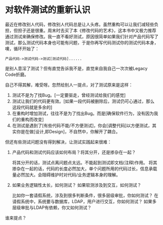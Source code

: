 对软件测试的重新认识
==========

最近在修改别人代码，修改别人代码总是让人头疼。虽然重构可以让我们减轻些负担，但担子还是很重。周末时去买了本《修改代码的艺术》，这本书中又极力推荐通过测试来确保修改。我一直不看好测试，原因很简单如果我们针对产品代码写了测试，那么测试代码本身也可能有问题，于是你再写代码测试你的测试代码本身，噢，循环开始了：

`产品代码->测试代码->测试[测试代码]......`

是别人意淫了测试？但有直觉告诉我不是，直觉来自我自己一次次被Legacy Code折磨。 

自己不得其解，难受呀。忽然给别人一提点，对了测试原来是这样：

1. 测试不是为了找Bug。[一定要驱走，曾经测试给我们的感觉]
1. 测试让我们的代码更有效。[如果一段代码被删除后，测试仍可心通过，那么这段代码就是多余的]
1. 在重构时增加测试，往往不是为了找出Bug。而是[确保软件行为，没有因为我们的重构而改变]
1. 在测试是遇到了[有些代码不能/不方便测试]，你会[调整代码]以方便测试，其实你是在做[设计,即Design]，不自然中，你解开了耦合。

但还有些测试问题没有得到解决，让测试实践起来很难：

1. 产品代码和测试代码应该如何布局？将其分开，还是掺杂在一起？

   将其分开的话，测试点离问题点太远。不能起到测试即文档(注释)作用。
   将其掺杂在一起的话，代码的长度必然加大，单个问题所用的代码过长，信息承载量必然加大。会阻碍维护时对代码/业务逻辑本身的理解。

2. 如果业务逻辑性太长，如何测试？ 如果软测涉及到交互，如何测试？
   
   比如你一套请假系统，涉及到很多判断条件，很多层级审批，你如何测试？
   在请假系统中，系统要与数据库，LDAP，用户进行交互，你如何测试？
   如果多层级审批与LDAP有依赖，你又如何测试？

谁来提点？

